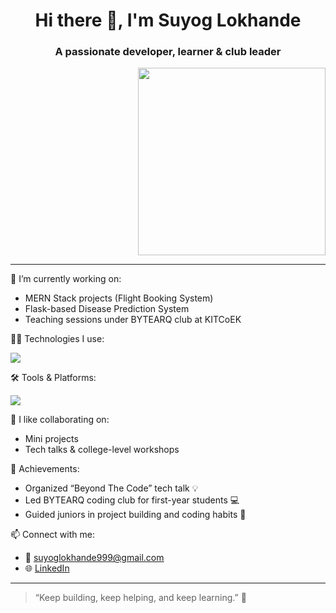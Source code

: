 <h1 align="center">Hi there 👋, I'm Suyog Lokhande</h1>
<h3 align="center">A passionate developer, learner & club leader</h3>

<p align="right">
  <img src="https://media.giphy.com/media/qgQUggAC3Pfv687qPC/giphy.gif" width="300" />
</p>

---

🔭 I’m currently working on:
- MERN Stack projects (Flight Booking System)
- Flask-based Disease Prediction System
- Teaching sessions under BYTEARQ club at KITCoEK

👨‍💻 Technologies I use:

<p align="left">
  <img src="https://skillicons.dev/icons?i=java,python,js,html,css,react,nodejs,express,mongodb,mysql,flask" />
</p>

🛠️ Tools & Platforms:

<p align="left">
  <img src="https://skillicons.dev/icons?i=git,github,vscode,postman,figma,linux,aws" />
</p>


👯 I like collaborating on:
- Mini projects
- Tech talks & college-level workshops

🎯 Achievements:
- Organized “Beyond The Code” tech talk 💡
- Led BYTEARQ coding club for first-year students 💻
- Guided juniors in project building and coding habits 🧠

📫 Connect with me:
- 📧 suyoglokhande999@gmail.com
- 🌐 [LinkedIn](https://www.linkedin.com/in/suyog10)

---

> “Keep building, keep helping, and keep learning.” 💯
